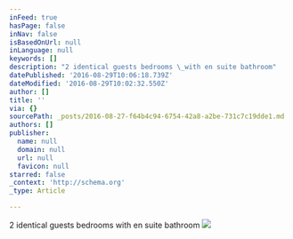 ```yaml
---
inFeed: true
hasPage: false
inNav: false
isBasedOnUrl: null
inLanguage: null
keywords: []
description: "2 identical guests bedrooms \_with en suite bathroom"
datePublished: '2016-08-29T10:06:18.739Z'
dateModified: '2016-08-29T10:02:32.550Z'
author: []
title: ''
via: {}
sourcePath: _posts/2016-08-27-f64b4c94-6754-42a8-a2be-731c7c19dde1.md
authors: []
publisher:
  name: null
  domain: null
  url: null
  favicon: null
starred: false
_context: 'http://schema.org'
_type: Article

---
```

2 identical guests bedrooms  with en suite bathroom
![](https://the-grid-user-content.s3-us-west-2.amazonaws.com/01479cb7-1641-423c-b37f-48962da156c8.jpg)